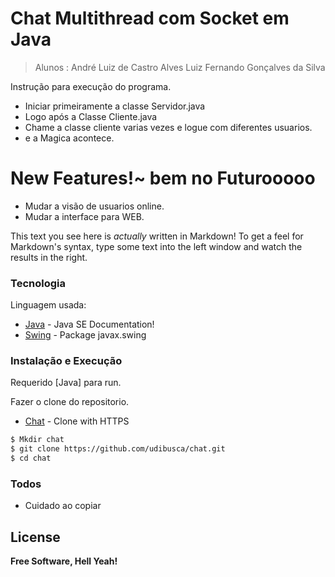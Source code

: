 # Chat Multithread com Socket em Java
> Alunos : 
> André Luiz de Castro Alves 
> Luiz Fernando Gonçalves da Silva

Instrução para execução do programa.

  - Iniciar primeiramente a classe Servidor.java
  - Logo após a Classe Cliente.java
  - Chame a classe cliente varias vezes e logue com diferentes usuarios.
  - e a Magica acontece.

# New Features!~ bem no Futurooooo

  - Mudar a visão de usuarios online.
  - Mudar a interface para WEB.

This text you see here is *actually* written in Markdown! To get a feel for Markdown's syntax, type some text into the left window and watch the results in the right.

### Tecnologia

Linguagem usada:

* [Java](https://www.oracle.com/technetwork/java/javase/documentation/index.html) - Java SE Documentation!
* [Swing](https://docs.oracle.com/javase/7/docs/api/javax/swing/package-summary.html) - Package javax.swing

### Instalação e Execução

Requerido [Java] para run.

Fazer o clone do repositorio.

* [Chat](https://github.com/udibusca/chat.git) - Clone with HTTPS

```sh
$ Mkdir chat
$ git clone https://github.com/udibusca/chat.git
$ cd chat
```

### Todos

 - Cuidado ao copiar 

License
----

**Free Software, Hell Yeah!**
